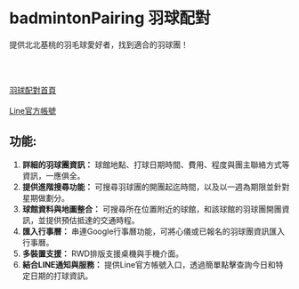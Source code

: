 # badmintonPairing 羽球配對
提供北北基桃的羽毛球愛好者，找到適合的羽球團！<br><br>

<img src="https://img.shields.io/badge/Language-Java-orange.svg" alt="">  <img src="https://img.shields.io/badge/Language-Javascript-yellow.svg" alt="">  <img src="https://img.shields.io/badge/Language-python-blue.svg" alt="">

[羽球配對首頁](https://www.gurula.cc/badminton/index)<br><br>
[Line官方帳號](https://lin.ee/BN4d917)

## 功能:
  1. **詳細的羽球團資訊：** 球館地點、打球日期時間、費用、程度與團主聯絡方式等資訊，一應俱全。
  2. **提供進階搜尋功能：** 可搜尋羽球團的開團起迄時間，以及以一週為期限並針對星期做劃分。
  3. **球館資料與地圖整合：** 可搜尋所在位置附近的球館，和該球館的羽球團開團資訊，並提供預估抵達的交通時程。
  4. **匯入行事曆：** 串連Google行事曆功能，可將心儀或已報名的羽球團資訊匯入行事曆。
  5. **多裝置支援：** RWD排版支援桌機與手機介面。
  6. **結合LINE通知與服務：** 提供Line官方帳號入口，透過簡單點擊查詢今日和特定日期的打球資訊。
